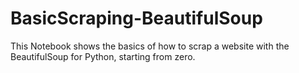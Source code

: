 # BasicScraping-BeautifulSoup
 This Notebook shows the basics of how to scrap a website with the BeautifulSoup for Python, starting from zero.
